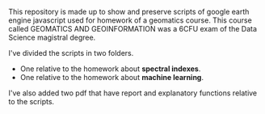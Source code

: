 This repository is made up to show and preserve  scripts of google earth engine javascript used for homework of a geomatics course.
This course called GEOMATICS AND GEOINFORMATION was a 6CFU exam of the  Data Science magistral degree.

I've divided the scripts in two folders.
- One relative to the homework about **spectral indexes**.
- One relative to the homework about **machine learning**.

I've also added two pdf that have  report and explanatory functions relative to the scripts.
